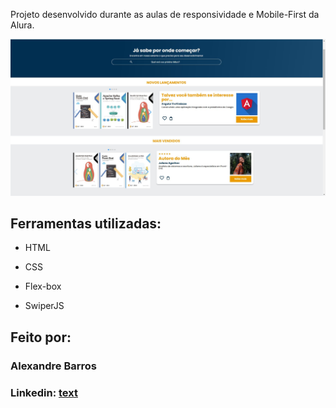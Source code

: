 Projeto desenvolvido durante as aulas de responsividade e Mobile-First da Alura.

![image](https://github.com/AlexandreBarross/AluraBooks/blob/main/img/imagemreadme.JPG?raw=true)

## Ferramentas utilizadas:
* HTML

* CSS

* Flex-box

* SwiperJS

## Feito por:

### Alexandre Barros

### Linkedin: [text](https://www.linkedin.com/in/alexandrebarross/)